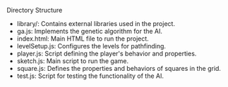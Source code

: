 Directory Structure
- library/: Contains external libraries used in the project.
- ga.js: Implements the genetic algorithm for the AI.
- index.html: Main HTML file to run the project.
- levelSetup.js: Configures the levels for pathfinding.
- player.js: Script defining the player's behavior and properties.
- sketch.js: Main script to run the game.
- square.js: Defines the properties and behaviors of squares in the grid.
- test.js: Script for testing the functionality of the AI.
